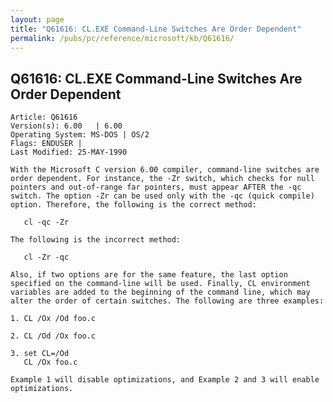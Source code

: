 ```yaml
---
layout: page
title: "Q61616: CL.EXE Command-Line Switches Are Order Dependent"
permalink: /pubs/pc/reference/microsoft/kb/Q61616/
---
```


## Q61616: CL.EXE Command-Line Switches Are Order Dependent

	Article: Q61616
	Version(s): 6.00   | 6.00
	Operating System: MS-DOS | OS/2
	Flags: ENDUSER |
	Last Modified: 25-MAY-1990
	
	With the Microsoft C version 6.00 compiler, command-line switches are
	order dependent. For instance, the -Zr switch, which checks for null
	pointers and out-of-range far pointers, must appear AFTER the -qc
	switch. The option -Zr can be used only with the -qc (quick compile)
	option. Therefore, the following is the correct method:
	
	   cl -qc -Zr
	
	The following is the incorrect method:
	
	   cl -Zr -qc
	
	Also, if two options are for the same feature, the last option
	specified on the command-line will be used. Finally, CL environment
	variables are added to the beginning of the command line, which may
	alter the order of certain switches. The following are three examples:
	
	1. CL /Ox /Od foo.c
	
	2. CL /Od /Ox foo.c
	
	3. set CL=/Od
	   CL /Ox foo.c
	
	Example 1 will disable optimizations, and Example 2 and 3 will enable
	optimizations.
